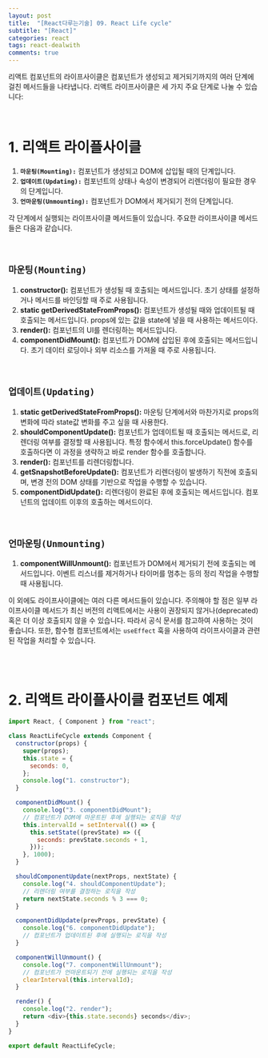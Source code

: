 ```yaml
---
layout: post
title:  "[React다루는기술] 09. React Life cycle"
subtitle: "[React]"
categories: react
tags: react-dealwith
comments: true
---
```


리액트 컴포넌트의 라이프사이클은 컴포넌트가 생성되고 제거되기까지의 여러 단계에 걸친 메서드들을 나타냅니다. 리액트 라이프사이클은 세 가지 주요 단계로 나눌 수 있습니다:

<br>


# 1. 리액트 라이플사이클

1. **`마운팅(Mounting):`** 컴포넌트가 생성되고 DOM에 삽입될 때의 단계입니다.
2. **`업데이트(Updating):`** 컴포넌트의 상태나 속성이 변경되어 리렌더링이 필요한 경우의 단계입니다.
3. **`언마운팅(Unmounting):`** 컴포넌트가 DOM에서 제거되기 전의 단계입니다.

각 단계에서 실행되는 라이프사이클 메서드들이 있습니다. 주요한 라이프사이클 메서드들은 다음과 같습니다.

<br>

## `마운팅(Mounting)`

1. **constructor():** 컴포넌트가 생성될 때 호출되는 메서드입니다. 초기 상태를 설정하거나 메서드를 바인딩할 때 주로 사용됩니다.
2. **static getDerivedStateFromProps():** 컴포넌트가 생성될 때와 업데이트될 때 호출되는 메서드입니다. props에 있는 값을 state에 넣을 때 사용하는 메서드이다.
3. **render():** 컴포넌트의 UI를 렌더링하는 메서드입니다.
4. **componentDidMount():** 컴포넌트가 DOM에 삽입된 후에 호출되는 메서드입니다. 초기 데이터 로딩이나 외부 리소스를 가져올 때 주로 사용됩니다.

<br>


## `업데이트(Updating)`

1. **static getDerivedStateFromProps():** 마운팅 단계에서와 마찬가지로  props의 변화에 따라 state값 변화를 주고 싶을 때 사용한다.
2. **shouldComponentUpdate():** 컴포넌트가 업데이트될 때 호출되는 메서드로, 리렌더링 여부를 결정할 때 사용됩니다. 특정 함수에서 this.forceUpdate() 함수를 호출하다면 이 과정을 생략하고 바로 render 함수를 호출합니다.
3. **render():** 컴포넌트를 리렌더링합니다.
4. **getSnapshotBeforeUpdate():** 컴포넌트가 리렌더링이 발생하기 직전에 호출되며, 변경 전의 DOM 상태를 기반으로 작업을 수행할 수 있습니다.
5. **componentDidUpdate():** 리렌더링이 완료된 후에 호출되는 메서드입니다. 컴포넌트의 업데이트 이후의 호출하는 메서드이다.

<br>

## `언마운팅(Unmounting)`

1. **componentWillUnmount():** 컴포넌트가 DOM에서 제거되기 전에 호출되는 메서드입니다. 이벤트 리스너를 제거하거나 타이머를 멈추는 등의 정리 작업을 수행할 때 사용됩니다.

이 외에도 라이프사이클에는 여러 다른 메서드들이 있습니다. 주의해야 할 점은 일부 라이프사이클 메서드가 최신 버전의 리액트에서는 사용이 권장되지 않거나(deprecated) 혹은 더 이상 호출되지 않을 수 있습니다. 따라서 공식 문서를 참고하여 사용하는 것이 좋습니다. 또한, 함수형 컴포넌트에서는 `useEffect` 훅을 사용하여 라이프사이클과 관련된 작업을 처리할 수 있습니다.

<br><br>


# 2. 리액트 라이플사이클 컴포넌트 예제

```js
import React, { Component } from "react";

class ReactLifeCycle extends Component {
  constructor(props) {
    super(props);
    this.state = {
      seconds: 0,
    };
    console.log("1. constructor");
  }

  componentDidMount() {
    console.log("3. componentDidMount");
    // 컴포넌트가 DOM에 마운트된 후에 실행되는 로직을 작성
    this.intervalId = setInterval(() => {
      this.setState((prevState) => ({
        seconds: prevState.seconds + 1,
      }));
    }, 1000);
  }

  shouldComponentUpdate(nextProps, nextState) {
    console.log("4. shouldComponentUpdate");
    // 리렌더링 여부를 결정하는 로직을 작성
    return nextState.seconds % 3 === 0;
  }

  componentDidUpdate(prevProps, prevState) {
    console.log("6. componentDidUpdate");
    // 컴포넌트가 업데이트된 후에 실행되는 로직을 작성
  }

  componentWillUnmount() {
    console.log("7. componentWillUnmount");
    // 컴포넌트가 언마운트되기 전에 실행되는 로직을 작성
    clearInterval(this.intervalId);
  }

  render() {
    console.log("2. render");
    return <div>{this.state.seconds} seconds</div>;
  }
}

export default ReactLifeCycle;
```

<br><br>

